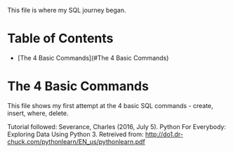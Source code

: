 This file is where my SQL journey began.

# Table of Contents

* [The 4 Basic Commands](#The 4 Basic Commands)

<a name="The 4 Basic Commands"></a>

# The 4 Basic Commands

This file shows my first attempt at the 4 basic SQL commands - create, insert, where, delete. 

Tutorial followed: Severance, Charles (2016, July 5). Python For Everybody: Exploring Data Using Python 3. Retreived from: http://do1.dr-chuck.com/pythonlearn/EN_us/pythonlearn.pdf
